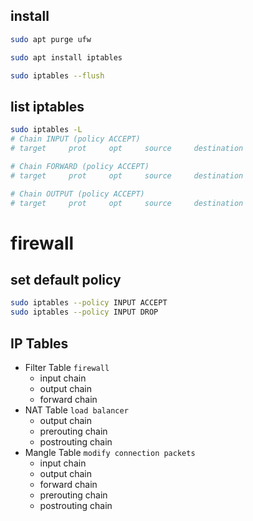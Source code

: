 ## install
```bash
sudo apt purge ufw

sudo apt install iptables

sudo iptables --flush
```


## list iptables
```bash
sudo iptables -L
# Chain INPUT (policy ACCEPT)
# target     prot     opt     source     destination

# Chain FORWARD (policy ACCEPT)
# target     prot     opt     source     destination

# Chain OUTPUT (policy ACCEPT)
# target     prot     opt     source     destination
```


# firewall
## set default policy
```bash
sudo iptables --policy INPUT ACCEPT
sudo iptables --policy INPUT DROP
```



## IP Tables
- Filter Table `firewall`
  - input chain
  - output chain
  - forward chain
- NAT Table `load balancer`
  - output chain
  - prerouting chain
  - postrouting chain
- Mangle Table `modify connection packets`
  - input chain
  - output chain
  - forward chain
  - prerouting chain
  - postrouting chain
